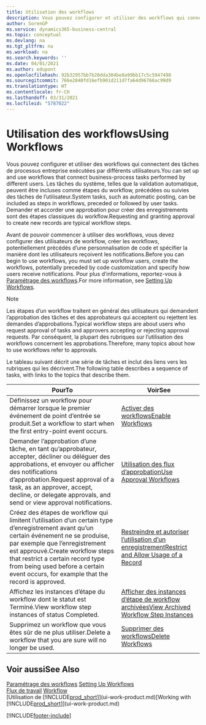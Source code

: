```yaml
---
title: Utilisation des workflows
description: Vous pouvez configurer et utiliser des workflows qui connectent des tâches de processus entreprise exécutées par différents utilisateurs. Découvrez les différentes étapes à suivre pour commencer à utiliser les workflows.
author: SorenGP
ms.service: dynamics365-business-central
ms.topic: conceptual
ms.devlang: na
ms.tgt_pltfrm: na
ms.workload: na
ms.search.keywords: ''
ms.date: 04/01/2021
ms.author: edupont
ms.openlocfilehash: 92b32957bb7b20dda304be8a99bb17c5c5947498
ms.sourcegitcommit: 766e2840fd16efb901d211d7fa64d96766ac99d9
ms.translationtype: HT
ms.contentlocale: fr-CH
ms.lasthandoff: 03/31/2021
ms.locfileid: "5787022"
---
```

# <a name="using-workflows"></a><span data-ttu-id="e723e-104">Utilisation des workflows</span><span class="sxs-lookup"><span data-stu-id="e723e-104">Using Workflows</span></span>
<span data-ttu-id="e723e-105">Vous pouvez configurer et utiliser des workflows qui connectent des tâches de processus entreprise exécutées par différents utilisateurs.</span><span class="sxs-lookup"><span data-stu-id="e723e-105">You can set up and use workflows that connect business-process tasks performed by different users.</span></span> <span data-ttu-id="e723e-106">Les tâches du système, telles que la validation automatique, peuvent être incluses comme étapes du workflow, précédées ou suivies des tâches de l’utilisateur.</span><span class="sxs-lookup"><span data-stu-id="e723e-106">System tasks, such as automatic posting, can be included as steps in workflows, preceded or followed by user tasks.</span></span> <span data-ttu-id="e723e-107">Demander et accorder une approbation pour créer des enregistrements sont des étapes classiques du workflow.</span><span class="sxs-lookup"><span data-stu-id="e723e-107">Requesting and granting approval to create new records are typical workflow steps.</span></span>  

 <span data-ttu-id="e723e-108">Avant de pouvoir commencer à utiliser des workflows, vous devez configurer des utilisateurs de workflow, créer les workflows, potentiellement précédés d’une personnalisation de code et spécifier la manière dont les utilisateurs reçoivent les notifications.</span><span class="sxs-lookup"><span data-stu-id="e723e-108">Before you can begin to use workflows, you must set up workflow users, create the workflows, potentially preceded by code customization and specify how users receive notifications.</span></span> <span data-ttu-id="e723e-109">Pour plus d’informations, reportez-vous à [Paramétrage des workflows](across-set-up-workflows.md).</span><span class="sxs-lookup"><span data-stu-id="e723e-109">For more information, see [Setting Up Workflows](across-set-up-workflows.md).</span></span>  

> [!NOTE]  
>  <span data-ttu-id="e723e-110">Les étapes d’un workflow traitent en général des utilisateurs qui demandent l’approbation des tâches et des approbateurs qui acceptent ou rejettent les demandes d’approbations.</span><span class="sxs-lookup"><span data-stu-id="e723e-110">Typical workflow steps are about users who request approval of tasks and approvers accepting or rejecting approval requests.</span></span> <span data-ttu-id="e723e-111">Par conséquent, la plupart des rubriques sur l’utilisation des workflows concernent les approbations.</span><span class="sxs-lookup"><span data-stu-id="e723e-111">Therefore, many topics about how to use workflows refer to approvals.</span></span>  

 <span data-ttu-id="e723e-112">Le tableau suivant décrit une série de tâches et inclut des liens vers les rubriques qui les décrivent.</span><span class="sxs-lookup"><span data-stu-id="e723e-112">The following table describes a sequence of tasks, with links to the topics that describe them.</span></span>  

|<span data-ttu-id="e723e-113">**Pour**</span><span class="sxs-lookup"><span data-stu-id="e723e-113">**To**</span></span>|<span data-ttu-id="e723e-114">**Voir**</span><span class="sxs-lookup"><span data-stu-id="e723e-114">**See**</span></span>|  
|------------|-------------|  
|<span data-ttu-id="e723e-115">Définissez un workflow pour démarrer lorsque le premier événement de point d’entrée se produit.</span><span class="sxs-lookup"><span data-stu-id="e723e-115">Set a workflow to start when the first entry-point event occurs.</span></span>|[<span data-ttu-id="e723e-116">Activer des workflows</span><span class="sxs-lookup"><span data-stu-id="e723e-116">Enable Workflows</span></span>](across-how-to-enable-workflows.md)|  
|<span data-ttu-id="e723e-117">Demander l’approbation d’une tâche, en tant qu’approbateur, accepter, décliner ou déléguer des approbations, et envoyer ou afficher des notifications d’approbation.</span><span class="sxs-lookup"><span data-stu-id="e723e-117">Request approval of a task, as an approver, accept, decline, or delegate approvals, and send or view approval notifications.</span></span>|[<span data-ttu-id="e723e-118">Utilisation des flux d’approbation</span><span class="sxs-lookup"><span data-stu-id="e723e-118">Use Approval Workflows</span></span>](across-how-use-approval-workflows.md)|  
|<span data-ttu-id="e723e-119">Créez des étapes de workflow qui limitent l’utilisation d’un certain type d’enregistrement avant qu’un certain événement ne se produise, par exemple que l’enregistrement est approuvé.</span><span class="sxs-lookup"><span data-stu-id="e723e-119">Create workflow steps that restrict a certain record type from being used before a certain event occurs, for example that the record is approved.</span></span>|[<span data-ttu-id="e723e-120">Restreindre et autoriser l’utilisation d’un enregistrement</span><span class="sxs-lookup"><span data-stu-id="e723e-120">Restrict and Allow Usage of a Record</span></span>](across-how-to-restrict-and-allow-usage-of-a-record.md)|  
|<span data-ttu-id="e723e-121">Affichez les instances d’étape du workflow dont le statut est Terminé.</span><span class="sxs-lookup"><span data-stu-id="e723e-121">View workflow step instances of status Completed.</span></span>|[<span data-ttu-id="e723e-122">Afficher des instances d’étape de workflow archivées</span><span class="sxs-lookup"><span data-stu-id="e723e-122">View Archived Workflow Step Instances</span></span>](across-how-to-view-archived-workflow-step-instances.md)|  
|<span data-ttu-id="e723e-123">Supprimez un workflow que vous êtes sûr de ne plus utiliser.</span><span class="sxs-lookup"><span data-stu-id="e723e-123">Delete a workflow that you are sure will no longer be used.</span></span>|[<span data-ttu-id="e723e-124">Supprimer des workflows</span><span class="sxs-lookup"><span data-stu-id="e723e-124">Delete Workflows</span></span>](across-how-to-delete-workflows.md)|  

## <a name="see-also"></a><span data-ttu-id="e723e-125">Voir aussi</span><span class="sxs-lookup"><span data-stu-id="e723e-125">See Also</span></span>  
<span data-ttu-id="e723e-126">[Paramétrage des workflows](across-set-up-workflows.md) </span><span class="sxs-lookup"><span data-stu-id="e723e-126">[Setting Up Workflows](across-set-up-workflows.md) </span></span>  
<span data-ttu-id="e723e-127">[Flux de travail](across-workflow.md) </span><span class="sxs-lookup"><span data-stu-id="e723e-127">[Workflow](across-workflow.md) </span></span>  
<span data-ttu-id="e723e-128">[Utilisation de [!INCLUDE[prod_short](includes/prod_short.md)]](ui-work-product.md)</span><span class="sxs-lookup"><span data-stu-id="e723e-128">[Working with [!INCLUDE[prod_short](includes/prod_short.md)]](ui-work-product.md)</span></span>


[!INCLUDE[footer-include](includes/footer-banner.md)]